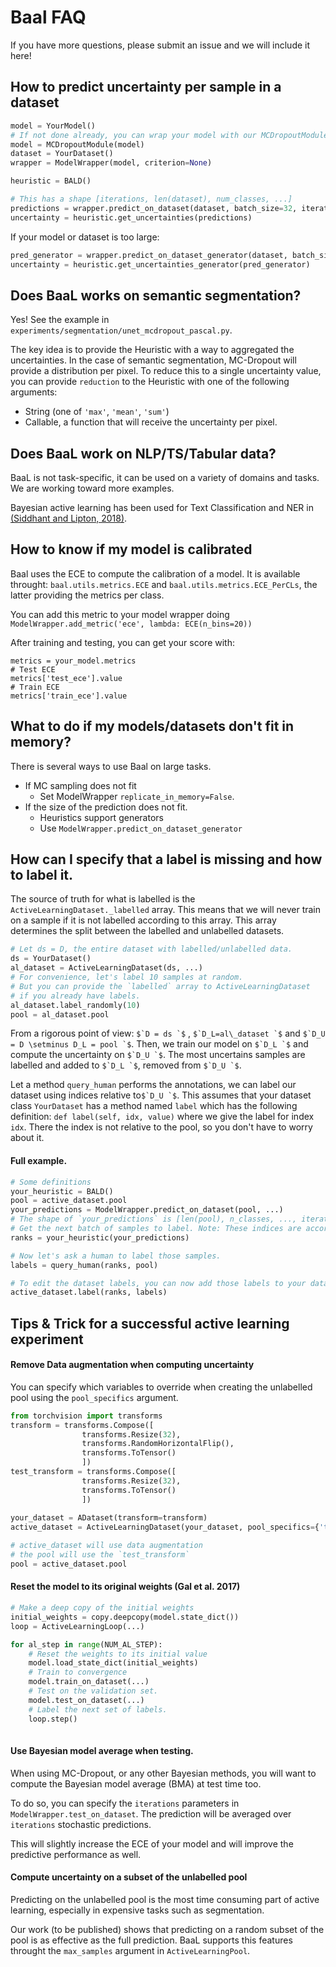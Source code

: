 # Baal FAQ

If you have more questions, please submit an issue and we will include it here!

## How to predict uncertainty per sample in a dataset

```python
model = YourModel()
# If not done already, you can wrap your model with our MCDropoutModule
model = MCDropoutModule(model)
dataset = YourDataset()
wrapper = ModelWrapper(model, criterion=None)

heuristic = BALD()

# This has a shape [iterations, len(dataset), num_classes, ...]
predictions = wrapper.predict_on_dataset(dataset, batch_size=32, iterations=20, use_cuda=True)
uncertainty = heuristic.get_uncertainties(predictions)
```

If your model or dataset is too large:

```python
pred_generator = wrapper.predict_on_dataset_generator(dataset, batch_size=32, iterations=20, use_cuda=True)
uncertainty = heuristic.get_uncertainties_generator(pred_generator)
```

## Does BaaL works on semantic segmentation?

Yes! See the example in `experiments/segmentation/unet_mcdropout_pascal.py`.

The key idea is to provide the Heuristic with a way to aggregated the uncertainties. In the case of semantic
segmentation, MC-Dropout will provide a distribution per pixel. To reduce this to a single uncertainty value,
you can provide `reduction` to the Heuristic with one of the following arguments:

* String (one of `'max'`, `'mean'`, `'sum'`)
* Callable, a function that will receive the uncertainty per pixel.

## Does BaaL work on NLP/TS/Tabular data?

BaaL is not task-specific, it can be used on a variety of domains and tasks. We are working toward more examples.

Bayesian active learning has been used for Text Classification and NER in [(Siddhant and Lipton, 2018)](http://zacklipton.com/media/papers/1808.05697.pdf).

## How to know if my model is calibrated

Baal uses the ECE to compute the calibration of a model. It is available throught: `baal.utils.metrics.ECE` and `baal.utils.metrics.ECE_PerCLs`, the latter providing the metrics per class.

You can add this metric to your model wrapper doing `ModelWrapper.add_metric('ece', lambda: ECE(n_bins=20))`

After training and testing, you can get your score with:
```
metrics = your_model.metrics
# Test ECE
metrics['test_ece'].value
# Train ECE
metrics['train_ece'].value
```

## What to do if my models/datasets don't fit in memory?

There is several ways to use Baal on large tasks.

* If MC sampling does not fit
    * Set ModelWrapper `replicate_in_memory=False`.
* If the size of the prediction does not fit.
    * Heuristics support generators
    * Use `ModelWrapper.predict_on_dataset_generator`


## How can I specify that a label is missing and how to label it.

The source of truth for what is labelled is the `ActiveLearningDataset._labelled` array.
This means that we will never train on a sample if it is not labelled according to this array.
This array determines the split between the labelled and unlabelled datasets.

```python
# Let ds = D, the entire dataset with labelled/unlabelled data.
ds = YourDataset()
al_dataset = ActiveLearningDataset(ds, ...)
# For convenience, let's label 10 samples at random.
# But you can provide the `labelled` array to ActiveLearningDataset
# if you already have labels.
al_dataset.label_randomly(10)
pool = al_dataset.pool
```

From a rigorous point of view: ``$`D = ds `$`` , ``$`D_L=al\_dataset `$`` and ``$`D_U = D \setminus D_L = pool `$``.
Then, we train our model on ``$`D_L `$`` and compute the uncertainty on ``$`D_U `$``. The most uncertains samples are labelled and added to ``$`D_L `$``, removed from ``$`D_U `$``.

Let a method `query_human` performs the annotations, we can label our dataset using indices relative to``$`D_U `$``. This assumes that your dataset class `YourDataset` has a method named `label` which has the following definition: `def label(self, idx, value)` where we give the label for index `idx`. There the index is not relative to the pool, so you don't have to worry about it.


#### Full example.

```python
# Some definitions
your_heuristic = BALD()
pool = active_dataset.pool
your_predictions = ModelWrapper.predict_on_dataset(pool, ...)
# The shape of `your_predictions` is [len(pool), n_classes, ..., iterations]
# Get the next batch of samples to label. Note: These indices are according to the pool.
ranks = your_heuristic(your_predictions)

# Now let's ask a human to label those samples.
labels = query_human(ranks, pool)

# To edit the dataset labels, you can now add those labels to your dataset. Still, the indices are according to the pool.
active_dataset.label(ranks, labels)
```


## Tips & Trick for a successful active learning experiment

#### Remove Data augmentation when computing uncertainty

You can specify which variables to override when creating the unlabelled pool using the `pool_specifics` argument.
```python
from torchvision import transforms
transform = transforms.Compose([
                transforms.Resize(32),
                transforms.RandomHorizontalFlip(),
                transforms.ToTensor()
                ]) 
test_transform = transforms.Compose([
                transforms.Resize(32),
                transforms.ToTensor()
                ]) 
                
your_dataset = ADataset(transform=transform)
active_dataset = ActiveLearningDataset(your_dataset, pool_specifics={'transform':test_transform})

# active_dataset will use data augmentation
# the pool will use the `test_transform`
pool = active_dataset.pool
```

#### Reset the model to its original weights (Gal et al. 2017)

```python
# Make a deep copy of the initial weights
initial_weights = copy.deepcopy(model.state_dict())
loop = ActiveLearningLoop(...)

for al_step in range(NUM_AL_STEP):
    # Reset the weights to its initial value
    model.load_state_dict(initial_weights)
    # Train to convergence
    model.train_on_dataset(...)
    # Test on the validation set.
    model.test_on_dataset(...)
    # Label the next set of labels.
    loop.step()
    
```

#### Use Bayesian model average when testing.

When using MC-Dropout, or any other Bayesian methods, you will want to compute the Bayesian model average (BMA) at test time too.

To do so, you can specify the `iterations` parameters in `ModelWrapper.test_on_dataset`. The prediction will be averaged over `iterations` stochastic predictions. 

This will slightly increase the ECE of your model and will improve the predictive performance as well.

#### Compute uncertainty on a subset of the unlabelled pool

Predicting on the unlabelled pool is the most time consuming part of active learning, especially in expensive tasks such as segmentation.

Our work (to be published) shows that predicting on a random subset of the pool is as effective as the full prediction. BaaL supports this features throught the `max_samples` argument in `ActiveLearningPool`.
